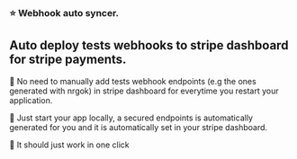  ### ⭐ Webhook auto syncer.

## Auto deploy tests webhooks to stripe dashboard for stripe payments.
🐥 No need to manually add tests webhook endpoints (e.g the ones generated with nrgok) in stripe dashboard for everytime you restart your application. 

🐥 Just start your app locally, a secured endpoints is automatically generated for you and it is automatically set in your stripe dashboard. 

🐥 It should just work in one click 

